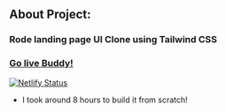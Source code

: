 ## About Project:

### **Rode landing page UI Clone using Tailwind CSS**


### **[Go live Buddy!](https://tushar-ojha-rode.netlify.app/)**


[![Netlify Status](https://api.netlify.com/api/v1/badges/08792b0d-05a4-4f99-97ad-0f08934f1468/deploy-status)](https://app.netlify.com/sites/tushar-ojha-web-design-landing-page/deploys)

- I took around 8 hours to build it from scratch!
